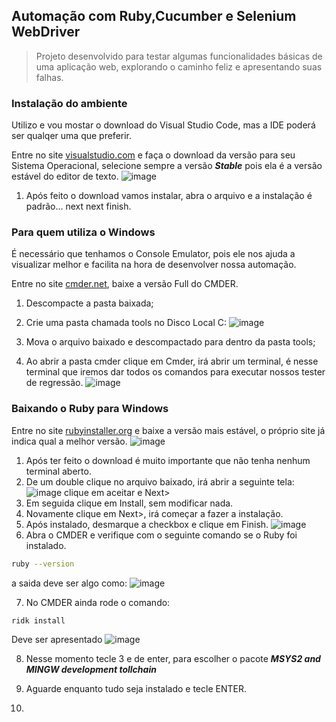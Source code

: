 ## Automação com Ruby,Cucumber e Selenium WebDriver

> Projeto desenvolvido para testar algumas funcionalidades básicas de uma aplicação web, explorando o caminho feliz e 
apresentando suas falhas.

### Instalação do ambiente

Utilizo e vou mostar o download do Visual Studio Code, mas a IDE poderá ser qualqer uma que preferir.

Entre no site [visualstudio.com](https://code.visualstudio.com/) e faça o download da versão para seu Sistema Operacional, selecione
sempre a versão **_Stable_** pois ela é a versão estável do editor de texto.
![image](https://user-images.githubusercontent.com/30832888/63362899-f7904680-c348-11e9-93f8-bd3ae4bb3b2d.png)


1. Após feito o download vamos instalar, abra o arquivo e a instalação é padrão... next next finish.

### Para quem utiliza o Windows

É necessário que tenhamos o Console Emulator, pois ele nos ajuda a visualizar melhor e facilita na hora de desenvolver nossa automação.

Entre no site [cmder.net](https://cmder.net/), baixe a versão Full do CMDER.

1. Descompacte a pasta baixada;
2. Crie uma pasta chamada tools no Disco Local C:
![image](https://user-images.githubusercontent.com/30832888/63368382-27911700-c354-11e9-87a6-d7afa99cda06.png)

3. Mova o arquivo baixado e descompactado para dentro da pasta tools;
4. Ao abrir a pasta cmder clique em Cmder, irá abrir um terminal, é nesse terminal que iremos dar todos os comandos para executar nossos tester de regressão.
![image](https://user-images.githubusercontent.com/30832888/63367046-5ce83580-c351-11e9-9770-bd009780ab13.png)

### Baixando o Ruby para Windows

Entre no site [rubyinstaller.org](https://rubyinstaller.org/downloads/) e baixe a versão mais estável, o próprio site já indica qual a melhor versão. 
![image](https://user-images.githubusercontent.com/30832888/63367665-bd2ba700-c352-11e9-8d31-b5f4262f7a8b.png)

1. Após ter feito o download é muito importante que não tenha nenhum terminal aberto.
2. De um double clique no arquivo baixado, irá abrir a seguinte tela:
![image](https://user-images.githubusercontent.com/30832888/63369102-a63a8400-c355-11e9-9a7e-ed345ebbdf4c.png)
clique em aceitar e Next>
3. Em seguida clique em Install, sem modificar nada.
4. Novamente clique em Next>, irá começar a fazer a instalação.
5. Após instalado, desmarque a checkbox e clique em Finish.
![image](https://user-images.githubusercontent.com/30832888/63369571-9a9b8d00-c356-11e9-926a-6669f94692cb.png)
6. Abra o CMDER e verifique com o seguinte comando se o Ruby foi instalado.
```sh
ruby --version
```
a saida deve ser algo como:
![image](https://user-images.githubusercontent.com/30832888/63369885-53fa6280-c357-11e9-8e94-56ff463f14aa.png)

7. No CMDER ainda rode o comando:
```sh
ridk install
```
Deve ser apresentado
![image](https://user-images.githubusercontent.com/30832888/63370083-cb2ff680-c357-11e9-949c-ffd4eda8afbe.png)

8. Nesse momento tecle 3 e de enter, para escolher o pacote **_MSYS2 and MINGW development tollchain_**
9. Aguarde enquanto tudo seja instalado e tecle ENTER.

10. 

